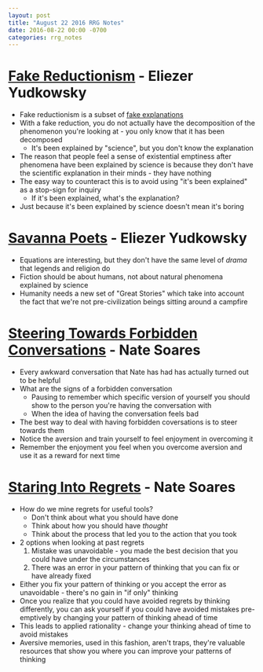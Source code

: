 ```yaml
---
layout: post
title: "August 22 2016 RRG Notes"
date: 2016-08-22 00:00 -0700
categories: rrg_notes
---
```

# [Fake Reductionism](http://lesswrong.com/lw/op/fake_reductionism) - Eliezer Yudkowsky

- Fake reductionism is a subset of [fake explanations](http://lesswrong.com/lw/ip/fake_explanations/)
- With a fake reduction, you do not actually have the decomposition of the phenomenon you're looking at - you only know that it has been decomposed
  - It's been explained by "science", but you don't know the explanation
- The reason that people feel a sense of existential emptiness after phenomena have been explained by science is because they don't have the scientific explanation in their minds - they have nothing
- The easy way to counteract this is to avoid using "it's been explained" as a stop-sign for inquiry
  - If it's been explained, what's the explanation?
- Just because it's been explained by science doesn't mean it's boring

# [Savanna Poets](http://lesswrong.com/lw/oq/savanna_poets) - Eliezer Yudkowsky

- Equations are interesting, but they don't have the same level of _drama_ that legends and religion do
- Fiction should be about humans, not about natural phenomena explained by science
- Humanity needs a new set of "Great Stories" which take into account the fact that we're not pre-civilization beings sitting around a campfire

# [Steering Towards Forbidden Conversations](http://mindingourway.com/steering-towards-forbidden-conversations/) - Nate Soares

- Every awkward conversation that Nate has had has actually turned out to be helpful
- What are the signs of a forbidden conversation
  - Pausing to remember which specific version of yourself you should show to the person you're having the conversation with
  - When the idea of having the conversation feels bad
- The best way to deal with having forbidden coversations is to steer towards them
- Notice the aversion and train yourself to feel enjoyment in overcoming it 
- Remember the enjoyment you feel when you overcome aversion and use it as a reward for next time

# [Staring Into Regrets](http://mindingourway.com/staring-into-regrets) - Nate Soares

- How do we mine regrets for useful tools?
  - Don't think about what you should have done
  - Think about how you should have _thought_
  - Think about the process that led you to the action that you took
- 2 options when looking at past regrets
  1. Mistake was unavoidable - you made the best decision that you could have under the circumstances
  2. There was an error in your pattern of thinking that you can fix or have already fixed
- Either you fix your pattern of thinking or you accept the error as unavoidable - there's no gain in "if only" thinking
- Once you realize that you could have avoided regrets by thinking differently, you can ask yourself if you could have avoided mistakes pre-emptively by changing your pattern of thinking ahead of time
- This leads to applied rationality - change your thinking ahead of time to avoid mistakes
- Aversive memories, used in this fashion, aren't traps, they're valuable resources that show you where you can improve your patterns of thinking